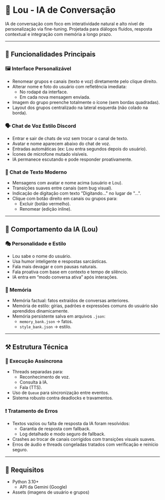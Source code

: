 # 💬 Lou - IA de Conversação

IA de conversação com foco em interatividade natural e alto nível de personalização via fine-tuning. Projetada para diálogos fluidos, resposta contextual e integração com memória a longo prazo.

---

## 🧩 Funcionalidades Principais

### 🖼️ Interface Personalizável
- Renomear grupos e canais (texto e voz) diretamente pelo clique direito.
- Alterar nome e foto do usuário com refletência imediata:
  - No rodapé da interface.
  - Em cada nova mensagem enviada.
- Imagem do grupo preenche totalmente o ícone (sem bordas quadradas).
- Layout dos grupos centralizado na lateral esquerda (não colado na borda).

### 🗣️ Chat de Voz Estilo Discord
- Entrar e sair de chats de voz sem trocar o canal de texto.
- Avatar e nome aparecem abaixo do chat de voz.
- Entradas automáticas (ex: Lou entra segundos depois do usuário).
- Ícones de microfone mutado visíveis.
- IA permanece escutando e pode responder proativamente.

### 💬 Chat de Texto Moderno
- Mensagens com avatar e nome acima (usuário e Lou).
- Transições suaves entre canais (sem bug visual).
- Indicação de digitação com texto "Digitando..." no lugar de "...".
- Clique com botão direito em canais ou grupos para:
  - Excluir (botão vermelho).
  - Renomear (edição inline).

---

## 🤖 Comportamento da IA (Lou)

### 🎭 Personalidade e Estilo
- Lou sabe o nome do usuário.
- Usa humor inteligente e respostas sarcásticas.
- Fala mais devagar e com pausas naturais.
- Fala proativa com base em contexto e tempo de silêncio.
- IA entra em “modo conversa ativa” após interações.

### 🧠 Memória
- Memória factual: fatos extraídos de conversas anteriores.
- Memória de estilo: gírias, padrões e expressões comuns do usuário são aprendidos dinamicamente.
- Memória persistente salva em arquivos `.json`:
  - `memory_bank.json` → fatos.
  - `style_bank.json` → estilo.

---

## ⚒️ Estrutura Técnica

### 🧵 Execução Assíncrona
- Threads separadas para:
  - Reconhecimento de voz.
  - Consulta à IA.
  - Fala (TTS).
- Uso de `Queue` para sincronização entre eventos.
- Sistema robusto contra deadlocks e travamentos.

### ❗ Tratamento de Erros
- Textos vazios ou falta de resposta da IA foram resolvidos:
  - Garantia de resposta com fallback.
  - Log detalhado e modo seguro de fallback.
- Crashes ao trocar de canais corrigidos com transições visuais suaves.
- Erros de áudio e threads congeladas tratados com verificação e reinício seguro.

---

## 🔐 Requisitos

- Python 3.10+
  - API da Gemini (Google)
- Assets (imagens de usuário e grupos)
